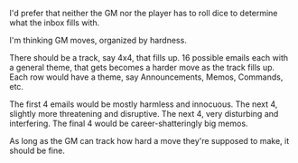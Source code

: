 I'd prefer that neither the GM nor the player has to roll dice to determine what
the inbox fills with. 

I'm thinking GM moves, organized by hardness.

There should be a track, say 4x4, that fills up. 16 possible emails each with a
general theme, that gets becomes a harder move as the track fills up. Each row
would have a theme, say Announcements, Memos, Commands, etc.

The first 4 emails would be mostly harmless and innocuous. The next 4, slightly
more threatening and disruptive. The next 4, very disturbing and interfering.
The final 4 would be career-shatteringly big memos.

As long as the GM can track how hard a move they're supposed to make, it should
be fine.
